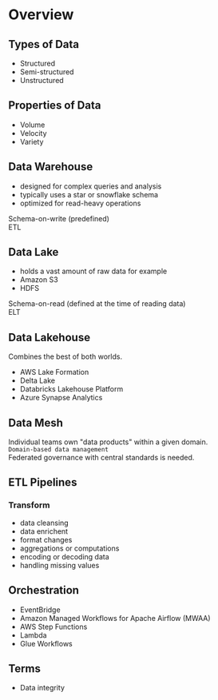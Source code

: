 # Overview

## Types of Data
- Structured
- Semi-structured
- Unstructured

## Properties of Data
- Volume
- Velocity
- Variety

## Data Warehouse
- designed for complex queries and analysis
- typically uses a star or snowflake schema
- optimized for read-heavy operations

Schema-on-write (predefined)  
ETL  

## Data Lake
- holds a vast amount of raw data
for example
- Amazon S3
- HDFS

Schema-on-read (defined at the time of reading data)  
ELT  

## Data Lakehouse
Combines the best of both worlds.  

- AWS Lake Formation
- Delta Lake
- Databricks Lakehouse Platform
- Azure Synapse Analytics

## Data Mesh
Individual teams own "data products" within a given domain.  
`Domain-based data management`  
Federated governance with central standards is needed.  

## ETL Pipelines

### Transform
- data cleansing
- data enrichent
- format changes
- aggregations or computations
- encoding or decoding data
- handling missing values

## Orchestration
- EventBridge
- Amazon Managed Workflows for Apache Airflow (MWAA)
- AWS Step Functions
- Lambda
- Glue Workflows

## Terms
- Data integrity
